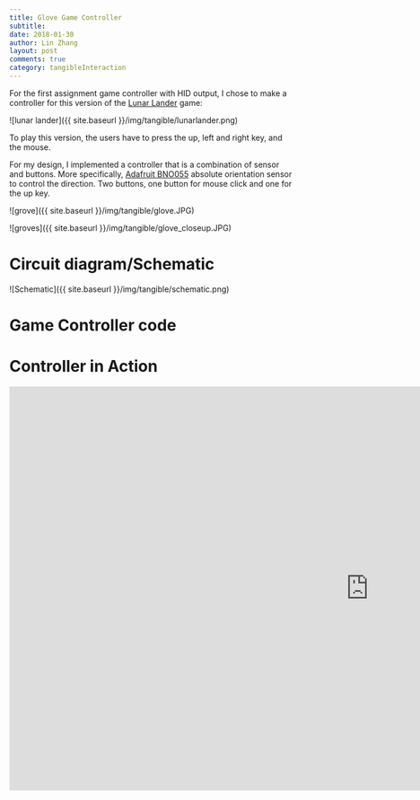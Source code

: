 ```yaml
---
title: Glove Game Controller
subtitle:
date: 2018-01-30
author: Lin Zhang
layout: post
comments: true
category: tangibleInteraction
---
```


For the first assignment game controller with HID output, I chose to make a controller for this version of the [Lunar Lander](http://moonlander.seb.ly) game:

![lunar lander]({{ site.baseurl }}/img/tangible/lunarlander.png)

To play this version, the users have to press the up, left and right key, and the mouse.

For my design, I implemented a controller that is a combination of sensor and buttons. More specifically, [Adafruit BNO055](https://learn.adafruit.com/adafruit-bno055-absolute-orientation-sensor/overview) absolute orientation sensor to control the direction. Two buttons, one button for mouse click and one for the up key.

![grove]({{ site.baseurl }}/img/tangible/glove.JPG)

![groves]({{ site.baseurl }}/img/tangible/glove_closeup.JPG)


# Circuit diagram/Schematic

![Schematic]({{ site.baseurl }}/img/tangible/schematic.png)


# Game Controller code

<script src="https://gist.github.com/linzhangcs/23742547d5e157da1087d006c3a75345.js"></script>


# Controller in Action

<iframe width="1280" height="720" src="https://www.youtube.com/embed/qDT6c9QYbU0?rel=0" frameborder="0" allow="autoplay; encrypted-media" allowfullscreen></iframe>
